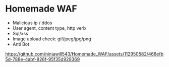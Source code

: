 # Homemade WAF

-   Malicious ip / ddos
-   User agent, content type, http verb
-   Sql/xss 
-   Image upload check: gif/jpeg/jpg/png
-   Anti Bot



https://github.com/ninjawill543/Homemade_WAF/assets/112950582/468efb5d-788e-4abf-826f-95f35d929369

